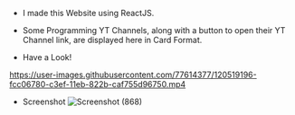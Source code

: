 * I made this Website using ReactJS.
* Some Programming YT Channels, along with a button to open their YT Channel link, are displayed here in Card Format.

* Have a Look!


https://user-images.githubusercontent.com/77614377/120519196-fcc06780-c3ef-11eb-822b-caf755d96750.mp4



* Screenshot
![Screenshot (868)](https://user-images.githubusercontent.com/77614377/119029628-7f93fc00-b9c6-11eb-8df8-474bc667fced.png)
